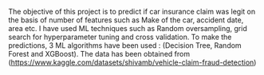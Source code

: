 The objective of this project is to predict if car insurance claim was legit on the basis of number of features such as Make of the car, accident date,
area etc. I have used ML techniques such as Random oversampling, grid search for hyperparameter tuning and cross validation. To make the predictions, 3 ML
algorithms have been used : (Decision Tree, Random Forest and XGBoost). The data has been obtained from (https://www.kaggle.com/datasets/shivamb/vehicle-claim-fraud-detection)

